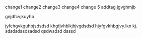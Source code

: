 change1
change2
change3
change4
change 5
addtag
jgvghmjb

gnjdfcvjkuyhb

jyfchgvkguhbjsdsdsd
khgfjvhblkjhjvgdsdsd
hjyfgvkhbgjvy.lkn kj.
sdsdsdasdsadsd
qsdwsdsd
dassd
